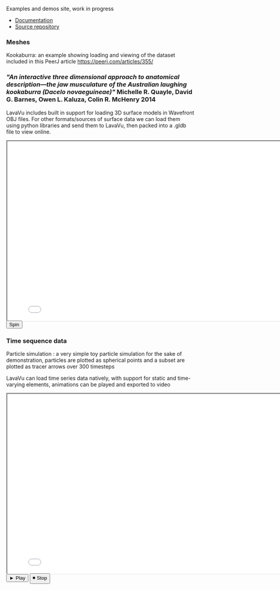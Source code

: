 
Examples and demos site, work in progress

- [Documentation](/Documentation)
- [Source repository](https://github.com/lavavu/LavaVu)

### Meshes

Kookaburra: an example showing loading and viewing of the dataset included in this PeerJ article https://peerj.com/articles/355/

### *\"An interactive three dimensional approach to anatomical description—the jaw musculature of the Australian laughing kookaburra (Dacelo novaeguineae)\"*  Michelle R. Quayle, David G. Barnes, Owen L. Kaluza, Colin R. McHenry 2014

LavaVu includes built in support for loading 3D surface models in Wavefront OBJ files.
For other formats/sources of surface data we can load them using python libraries and send them to LavaVu, then packed into a .gldb file to view online.

<div class="resizer" style="width: 800px; height: 480px; border: 1px solid #888"><iframe id="frame1" class="resized" src="webview.html?kookaburra.gldb&background=white" style="width: 100%; height: 100%; border: 1px solid #888\"></iframe></div>
<button style="display: inline-block;" type="button" onclick="document.getElementById('frame1').contentWindow.commands.push('rotate y 0.5; repeat -1;')">Spin</button>


### Time sequence data

Particle simulation : a very simple toy particle simulation for the sake of demonstration, particles are plotted as spherical points and a subset are plotted as tracer arrows over 300 timesteps

LavaVu can load time series data natively, with support for static and time-varying elements, animations can be played and exported to video

<div class="resizer" style="width: 800px; height: 480px; border: 1px solid #888"><iframe id="frame2" class="resized" src="webview.html?particles.gldb&-c1" style="width: 100%; height: 100%; border: 1px solid #888\"></iframe></div>
<button style="display: inline-block;" type="button" onclick="document.getElementById('frame2').contentWindow.commands.push('play')">&#x25BA; Play</button>
<button style="display: inline-block;" type="button" onclick="document.getElementById('frame2').contentWindow.commands.push('stop')">&#x25FE; Stop</button>

